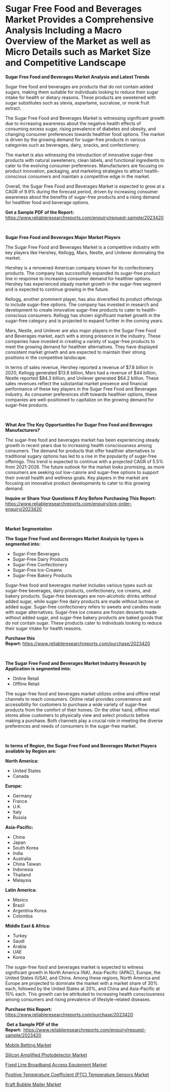 <p><h1>Sugar Free Food and Beverages Market Provides a Comprehensive Analysis Including a Macro Overview of the Market as well as Micro Details such as Market Size and Competitive Landscape</h1></p><p><strong>Sugar Free Food and Beverages Market Analysis and Latest Trends</strong></p>
<p><p>Sugar free food and beverages are products that do not contain added sugars, making them suitable for individuals looking to reduce their sugar intake for health or dietary reasons. These products are sweetened with sugar substitutes such as stevia, aspartame, sucralose, or monk fruit extract.</p><p>The Sugar Free Food and Beverages Market is witnessing significant growth due to increasing awareness about the negative health effects of consuming excess sugar, rising prevalence of diabetes and obesity, and changing consumer preferences towards healthier food options. The market is driven by the growing demand for sugar-free products in various categories such as beverages, dairy, snacks, and confectionery.</p><p>The market is also witnessing the introduction of innovative sugar-free products with natural sweeteners, clean labels, and functional ingredients to cater to the evolving consumer preferences. Manufacturers are focusing on product innovation, packaging, and marketing strategies to attract health-conscious consumers and maintain a competitive edge in the market.</p><p>Overall, the Sugar Free Food and Beverages Market is expected to grow at a CAGR of 9.9% during the forecast period, driven by increasing consumer awareness about the benefits of sugar-free products and a rising demand for healthier food and beverage options.</p></p>
<p><strong>Get a Sample PDF of the Report:&nbsp;</strong> <a href="https://www.reliableresearchreports.com/enquiry/request-sample/2023420">https://www.reliableresearchreports.com/enquiry/request-sample/2023420</a></p>
<p>&nbsp;</p>
<p><strong>Sugar Free Food and Beverages Major Market Players</strong></p>
<p><p>The Sugar Free Food and Beverages Market is a competitive industry with key players like Hershey, Kellogg, Mars, Nestle, and Unilever dominating the market. </p><p>Hershey is a renowned American company known for its confectionery products. The company has successfully expanded its sugar-free product line in response to increasing consumer demand for healthier options. Hershey has experienced steady market growth in the sugar-free segment and is expected to continue growing in the future.</p><p>Kellogg, another prominent player, has also diversified its product offerings to include sugar-free options. The company has invested in research and development to create innovative sugar-free products to cater to health-conscious consumers. Kellogg has shown significant market growth in the sugar-free category and is projected to expand further in the coming years.</p><p>Mars, Nestle, and Unilever are also major players in the Sugar Free Food and Beverages market, each with a strong presence in the industry. These companies have invested in creating a variety of sugar-free products to meet the growing demand for healthier alternatives. They have displayed consistent market growth and are expected to maintain their strong positions in the competitive landscape.</p><p>In terms of sales revenue, Hershey reported a revenue of $7.8 billion in 2020, Kellogg generated $13.8 billion, Mars had a revenue of $44 billion, Nestle reported $84.3 billion, and Unilever generated $64.2 billion. These sales revenues reflect the substantial market presence and financial performance of these key players in the Sugar Free Food and Beverages industry. As consumer preferences shift towards healthier options, these companies are well-positioned to capitalize on the growing demand for sugar-free products.</p></p>
<p>&nbsp;</p>
<p><strong>What Are The Key Opportunities For Sugar Free Food and Beverages Manufacturers?</strong></p>
<p><p>The sugar-free food and beverages market has been experiencing steady growth in recent years due to increasing health consciousness among consumers. The demand for products that offer healthier alternatives to traditional sugary options has led to a rise in the popularity of sugar-free offerings. This trend is expected to continue with a projected CAGR of 5.5% from 2021-2026. The future outlook for the market looks promising, as more consumers are seeking out low-calorie and sugar-free options to support their overall health and wellness goals. Key players in the market are focusing on innovative product developments to cater to this growing demand.</p></p>
<p><strong>Inquire or Share Your Questions If Any Before Purchasing This Report:</strong> <a href="https://www.reliableresearchreports.com/enquiry/pre-order-enquiry/2023420">https://www.reliableresearchreports.com/enquiry/pre-order-enquiry/2023420</a></p>
<p>&nbsp;</p>
<p><strong>Market Segmentation</strong></p>
<p><strong>The Sugar Free Food and Beverages Market Analysis by types is segmented into:</strong></p>
<p><ul><li>Sugar-Free Beverages</li><li>Sugar-Free Dairy Products</li><li>Sugar-Free Confectionery</li><li>Sugar-Free Ice-Creams</li><li>Sugar-Free Bakery Products</li></ul></p>
<p><p>Sugar-free food and beverages market includes various types such as sugar-free beverages, dairy products, confectionery, ice creams, and bakery products. Sugar-free beverages are non-alcoholic drinks without added sugar, while sugar-free dairy products are made without lactose or added sugar. Sugar-free confectionery refers to sweets and candies made with sugar alternatives. Sugar-free ice creams are frozen desserts made without added sugar, and sugar-free bakery products are baked goods that do not contain sugar. These products cater to individuals looking to reduce their sugar intake for health reasons.</p></p>
<p><strong>Purchase this Report:&nbsp;</strong><a href="https://www.reliableresearchreports.com/purchase/2023420">https://www.reliableresearchreports.com/purchase/2023420</a></p>
<p>&nbsp;</p>
<p><strong>The Sugar Free Food and Beverages Market Industry Research by Application is segmented into:</strong></p>
<p><ul><li>Online Retail</li><li>Offline Retail</li></ul></p>
<p><p>The sugar-free food and beverages market utilizes online and offline retail channels to reach consumers. Online retail provides convenience and accessibility for customers to purchase a wide variety of sugar-free products from the comfort of their homes. On the other hand, offline retail stores allow customers to physically view and select products before making a purchase. Both channels play a crucial role in meeting the diverse preferences and needs of consumers in the sugar-free market.</p></p>
<p>&nbsp;</p>
<p><strong>In terms of Region, the Sugar Free Food and Beverages Market Players available by Region are:</strong></p>
<p>
    <p> <strong> North America: </strong>
        <ul>
            <li>United States</li>
            <li>Canada</li>
        </ul>
        </p> 
    <p> <strong> Europe: </strong>
        <ul>
            <li>Germany</li>
            <li>France</li>
            <li>U.K.</li>
            <li>Italy</li>
            <li>Russia</li>
        </ul>
        </p> 
    <p> <strong> Asia-Pacific: </strong>
        <ul>
            <li>China</li>
            <li>Japan</li>
            <li>South Korea</li>
            <li>India</li>
            <li>Australia</li>
            <li>China Taiwan</li>
            <li>Indonesia</li>
            <li>Thailand</li>
            <li>Malaysia</li>
        </ul>
        </p> 
    <p> <strong> Latin America: </strong>
        <ul>
            <li>Mexico</li>
            <li>Brazil</li>
            <li>Argentina Korea</li>
            <li>Colombia</li>
        </ul>
        </p> 
    <p> <strong> Middle East & Africa: </strong>
        <ul>
            <li>Turkey</li>
            <li>Saudi</li>
            <li>Arabia</li>
            <li>UAE</li>
            <li>Korea</li>
        </ul>
    </p>
    </p>
<p><p>The sugar-free food and beverages market is expected to witness significant growth in North America (NA), Asia-Pacific (APAC), Europe, the United States (USA), and China. Among these regions, North America and Europe are projected to dominate the market with a market share of 30% each, followed by the United States at 20%, and China and Asia-Pacific at 15% each. This growth can be attributed to increasing health consciousness among consumers and rising prevalence of lifestyle-related diseases.</p></p>
<p><strong>Purchase this Report: </strong><a href="https://www.reliableresearchreports.com/purchase/2023420">https://www.reliableresearchreports.com/purchase/2023420</a></p>
<p>&nbsp;<strong>Get a Sample PDF of the Report:&nbsp;&nbsp;</strong><a href="https://www.reliableresearchreports.com/enquiry/request-sample/2023420">https://www.reliableresearchreports.com/enquiry/request-sample/2023420</a></p>
<p><strong></strong></p>
<p><p><a href="https://gentle-editor-9db.notion.site/Insights-into-Mobile-Betting-Market-Size-Analysing-Market-Share-Trends-and-Growth-from-2024-to-20-342f907b5aae43668bbd1a4fef0dc7a6">Mobile Betting Market</a></p><p><a href="https://view.publitas.com/reportprime-1/silicon-amplified-photodetector-market-research-report-reveals-the-latest-trends-and-opportunities-of-this-market-for-period-from-2024-2031/">Silicon Amplified Photodetector Market</a></p><p><a href="https://github.com/kathiaseamanalvaradovlprc2h/Market-Research-Report-List-1/blob/main/fixed-line-broadband-access-equipment-market.md">Fixed Line Broadband Access Equipment Market</a></p><p><a href="https://view.publitas.com/reportprime-1/positive-temperature-coefficient-ptc-temperature-sensors-market-offers-provide-insightful-data-for-the-time-period-from-2024-to-2031-and-also-provide-analysis-based-on-application-type-and-region/">Positive Temperature Coefficient (PTC) Temperature Sensors Market</a></p><p><a href="https://frill-swim-3cd.notion.site/Kraft-Bubble-Mailer-Market-Challenges-Opportunities-and-Growth-Drivers-and-Major-Market-Players-f-4b5fd11af06443dfbd43e826735de903">Kraft Bubble Mailer Market</a></p></p>
